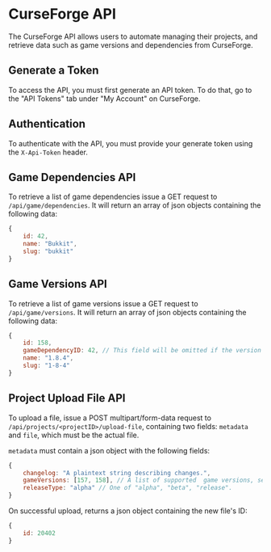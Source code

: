 CurseForge API
==============
The CurseForge API allows users to automate managing their projects, and retrieve data such as game versions and dependencies from CurseForge.


Generate a Token
----------------
To access the API, you must first generate an API token. To do that, go to the "API Tokens" tab under "My Account" on CurseForge.


Authentication
-------------
To authenticate with the API, you must provide your generate token using the `X-Api-Token` header.


Game Dependencies API
---------------------
To retrieve a list of game dependencies issue a GET request to `/api/game/dependencies`. It will return an array of json objects containing the following data:

```js
{
    id: 42,
    name: "Bukkit",
    slug: "bukkit"
}
```


Game Versions API
-----------------
To retrieve a list of game versions issue a GET request to `/api/game/versions`. It will return an array of json objects containing the following data:

```js
{
    id: 158,
    gameDependencyID: 42, // This field will be omitted if the version doens't belong to a dependency.
    name: "1.8.4",
    slug: "1-8-4"
}
```


Project Upload File API
-----------------------
To upload a file, issue a POST multipart/form-data request to `/api/projects/<projectID>/upload-file`, containing two fields: `metadata` and `file`, which must be the actual file.

`metadata` must contain a json object with the following fields:

```js
{
    changelog: "A plaintext string describing changes.",
    gameVersions: [157, 158], // A list of supported  game versions, see the Game Versions API for details.
    releaseType: "alpha" // One of "alpha", "beta", "release".
}
```

On successful upload, returns a json object containing the new file's ID:

```js
{
    id: 20402
}
```
